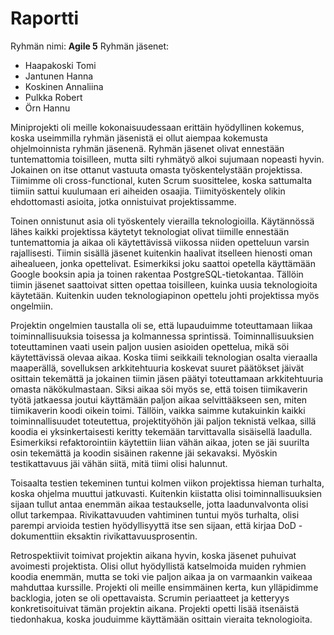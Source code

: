 # Raportti

Ryhmän nimi: __Agile 5__
Ryhmän jäsenet:
* Haapakoski Tomi
* Jantunen Hanna
* Koskinen Annaliina
* Pulkka Robert
* Örn Hannu

Miniprojekti oli meille kokonaisuudessaan erittäin hyödyllinen kokemus, koska useimmilla ryhmän jäsenistä ei ollut aiempaa kokemusta ohjelmoinnista ryhmän jäsenenä. Ryhmän jäsenet olivat ennestään tuntemattomia toisilleen, mutta silti ryhmätyö alkoi sujumaan nopeasti hyvin. Jokainen on itse ottanut vastuuta omasta työskentelystään projektissa. Tiimimme oli cross-functional, kuten Scrum suosittelee, koska sattumalta tiimiin sattui kuulumaan eri aiheiden osaajia. Tiimityöskentely olikin ehdottomasti asioita, jotka onnistuivat projektissamme.

Toinen onnistunut asia oli työskentely vierailla teknologioilla. Käytännössä lähes kaikki projektissa käytetyt teknologiat olivat tiimille ennestään tuntemattomia ja aikaa oli käytettävissä viikossa niiden opetteluun varsin rajallisesti. Tiimin sisällä jäsenet kuitenkin haalivat itselleen hienosti oman aihealueen, jonka opettelivat. Esimerkiksi joku saattoi opetella käyttämään Google booksin apia ja toinen rakentaa PostgreSQL-tietokantaa. Tällöin tiimin jäsenet saattoivat sitten opettaa toisilleen, kuinka uusia teknologioita käytetään. Kuitenkin uuden teknologiapinon opettelu johti projektissa myös ongelmiin.

Projektin ongelmien taustalla oli se, että lupauduimme toteuttamaan liikaa toiminnallisuuksia toisessa ja kolmannessa sprintissä. Toiminnallisuuksien toteuttaminen vaati usein paljon uusien asioiden opettelua, mikä söi käytettävissä olevaa aikaa. Koska tiimi seikkaili teknologian osalta vieraalla maaperällä, sovelluksen arkkitehtuuria koskevat suuret päätökset jäivät osittain tekemättä ja jokainen tiimin jäsen päätyi toteuttamaan arkkitehtuuria omasta näkökulmastaan. Siksi aikaa söi myös se, että toisen tiimikaverin työtä jatkaessa joutui käyttämään paljon aikaa selvittääkseen sen, miten tiimikaverin koodi oikein toimi. Tällöin, vaikka saimme kutakuinkin kaikki toiminnallisuudet toteutettua, projektityöhön jäi paljon teknistä velkaa, sillä koodia ei yksinkertaisesti keritty tekemään tarvittavalla sisäisellä laadulla. Esimerkiksi refaktorointiin käytettiin liian vähän aikaa, joten se jäi suurilta osin tekemättä ja koodin sisäinen rakenne jäi sekavaksi. Myöskin testikattavuus jäi vähän siitä, mitä tiimi olisi halunnut.

Toisaalta testien tekeminen tuntui kolmen viikon projektissa hieman turhalta, koska ohjelma muuttui jatkuvasti. Kuitenkin kiistatta olisi toiminnallisuuksien sijaan tullut antaa enemmän aikaa testaukselle, jotta laadunvalvonta olisi ollut tarkempaa. Rivikattavuuden vahtiminen tuntui myös turhalta, olisi parempi arvioida testien hyödyllisyyttä itse sen sijaan, että kirjaa DoD -dokumenttiin eksaktin rivikattavuusprosentin.

Retrospektiivit toimivat projektin aikana hyvin, koska jäsenet puhuivat avoimesti projektista. Olisi ollut hyödyllistä katselmoida muiden ryhmien koodia enemmän, mutta se toki vie paljon aikaa ja on varmaankin vaikeaa mahduttaa kurssille. Projekti oli meille ensimmäinen kerta, kun ylläpidimme backlogia, joten se oli opettavaista. Scrumin periaatteet ja ketteryys konkretisoituivat tämän projektin aikana. Projekti opetti lisää itsenäistä tiedonhakua, koska jouduimme käyttämään osittain vieraita teknologioita. 
